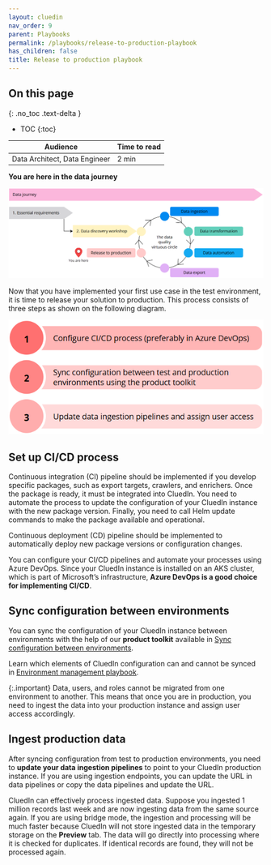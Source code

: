 ```yaml
---
layout: cluedin
nav_order: 9
parent: Playbooks
permalink: /playbooks/release-to-production-playbook
has_children: false
title: Release to production playbook
---
```

## On this page
{: .no_toc .text-delta }
- TOC
{:toc}

| Audience | Time to read |
|--|--|
| Data Architect, Data Engineer | 2 min |

**You are here in the data journey**

![release-to-production-playbook.png](../../assets/images/playbooks/release-to-production-playbook.png)

Now that you have implemented your first use case in the test environment, it is time to release your solution to production. This process consists of three steps as shown on the following diagram.

![release-to-production-playbook-steps.png](../../assets/images/playbooks/release-to-production-playbook-steps.png)

## Set up CI/CD process

Continuous integration (CI) pipeline should be implemented if you develop specific packages, such as export targets, crawlers, and enrichers. Once the package is ready, it must be integrated into CluedIn. You need to automate the process to update the configuration of your CluedIn instance with the new package version. Finally, you need to call Helm update commands to make the package available and operational.

Continuous deployment (CD) pipeline should be implemented to automatically deploy new package versions or configuration changes.

You can configure your CI/CD pipelines and automate your processes using Azure DevOps. Since your CluedIn instance is installed on an AKS cluster, which is part of Microsoft’s infrastructure, **Azure DevOps is a good choice for implementing CI/CD**.

## Sync configuration between environments

You can sync the configuration of your CluedIn instance between environments with the help of our **product toolkit** available in [Sync configuration between environments](/kb/config-migrate).

Learn which elements of CluedIn configuration can and cannot be synced in [Environment management playbook](/kb/env-management-playbook).

{:.important}
Data, users, and roles cannot be migrated from one environment to another. This means that once you are in production, you need to ingest the data into your production instance and assign user access accordingly.

## Ingest production data

After syncing configuration from test to production environments, you need to **update your data ingestion pipelines** to point to your CluedIn production instance. If you are using ingestion endpoints, you can update the URL in data pipelines or copy the data pipelines and update the URL.

CluedIn can effectively process ingested data. Suppose you ingested 1 million records last week and are now ingesting data from the same source again. If you are using bridge mode, the ingestion and processing will be much faster because CluedIn will not store ingested data in the temporary storage on the **Preview** tab. The data will go directly into processing where it is checked for duplicates. If identical records are found, they will not be processed again.
